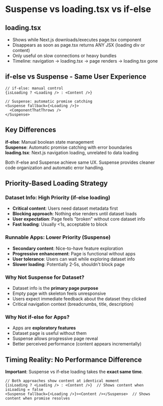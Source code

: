 # Suspense vs loading.tsx vs if-else

## loading.tsx
- Shows while Next.js downloads/executes page.tsx component
- Disappears as soon as page.tsx returns ANY JSX (loading div or content)
- Only useful on slow connections or heavy bundles
- Timeline: navigation -> loading.tsx -> page renders -> loading.tsx gone

## if-else vs Suspense - Same User Experience

```tsx
// if-else: manual control
{isLoading ? <Loading /> : <Content />}

// Suspense: automatic promise catching  
<Suspense fallback={<Loading />}>
  <ComponentThatThrows />
</Suspense>
```

## Key Differences

**if-else**: Manual boolean state management  
**Suspense**: Automatic promise catching with error boundaries  
**loading.tsx**: Next.js navigation loading, unrelated to data loading  

Both if-else and Suspense achieve same UX. Suspense provides cleaner code organization and automatic error handling.

## Priority-Based Loading Strategy

### Dataset Info: High Priority (if-else loading)
- **Critical content**: Users need dataset metadata first
- **Blocking approach**: Nothing else renders until dataset loads
- **User expectation**: Page feels "broken" without core dataset info
- **Fast loading**: Usually <1s, acceptable to block

### Runnable Apps: Lower Priority (Suspense)
- **Secondary content**: Nice-to-have feature exploration
- **Progressive enhancement**: Page is functional without apps
- **User tolerance**: Users can wait while exploring dataset info
- **Slower loading**: Potentially 2-5s, shouldn't block page

### Why Not Suspense for Dataset?
- Dataset info is the **primary page purpose**
- Empty page with skeleton feels unresponsive
- Users expect immediate feedback about the dataset they clicked
- Critical navigation context (breadcrumbs, title, description)

### Why Not if-else for Apps?
- Apps are **exploratory features**
- Dataset page is useful without them
- Suspense allows progressive page reveal
- Better perceived performance (content appears incrementally)

## Timing Reality: No Performance Difference

**Important**: Suspense vs if-else loading takes the **exact same time**.

```tsx
// Both approaches show content at identical moment
{isLoading ? <Loading /> : <Content />}  // Shows content when isLoading = false
<Suspense fallback={<Loading />}><Content /></Suspense>  // Shows content when promise resolves
```

